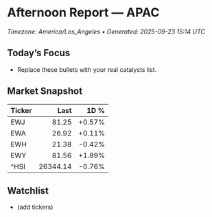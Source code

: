 # Afternoon Report — APAC
_Timezone: America/Los_Angeles • Generated: 2025-09-23 15:14 UTC_

## Today’s Focus
- Replace these bullets with your real catalysts list.

## Market Snapshot
| Ticker | Last | 1D % |
|---|---:|---:|
| EWJ | 81.25 | +0.57% |
| EWA | 26.92 | +0.11% |
| EWH | 21.38 | -0.42% |
| EWY | 81.56 | +1.89% |
| ^HSI | 26344.14 | -0.76% |

## Watchlist
- (add tickers)
